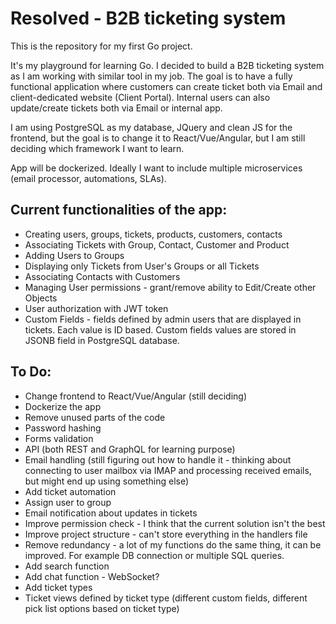 # Resolved - B2B ticketing system

This is the repository for my first Go project.

It's my playground for learning Go. I decided to build a B2B ticketing system as I am working with similar tool in my job. The goal is to have a fully functional application where customers can create ticket both via Email and client-dedicated website (Client Portal). Internal users can also update/create tickets both via Email or internal app. 

I am using PostgreSQL as my database, JQuery and clean JS for the frontend, but the goal is to change it to React/Vue/Angular, but I am still deciding which framework I want to learn. 

App will be dockerized. Ideally I want to include multiple microservices (email processor, automations, SLAs).


## Current functionalities of the app:
* Creating users, groups, tickets, products, customers, contacts
* Associating Tickets with Group, Contact, Customer and Product
* Adding Users to Groups
* Displaying only Tickets from User's Groups or all Tickets
* Associating Contacts with Customers
* Managing User permissions - grant/remove ability to Edit/Create other Objects
* User authorization with JWT token
* Custom Fields - fields defined by admin users that are displayed in tickets. Each value is ID based. Custom fields values are stored in JSONB field in PostgreSQL database.


## To Do:
* Change frontend to React/Vue/Angular (still deciding)
* Dockerize the app
* Remove unused parts of the code
* Password hashing
* Forms validation
* API (both REST and GraphQL for learning purpose)
* Email handling (still figuring out how to handle it - thinking about connecting to user mailbox via IMAP and processing received emails, but might end up using something else)
* Add ticket automation
* Assign user to group
* Email notification about updates in tickets
* Improve permission check - I think that the current solution isn't the best
* Improve project structure - can't store everything in the handlers file
* Remove redundancy - a lot of my functions do the same thing, it can be improved. For example DB connection or multiple SQL queries.
* Add search function
* Add chat function - WebSocket?
* Add ticket types
* Ticket views defined by ticket type (different custom fields, different pick list options based on ticket type)
